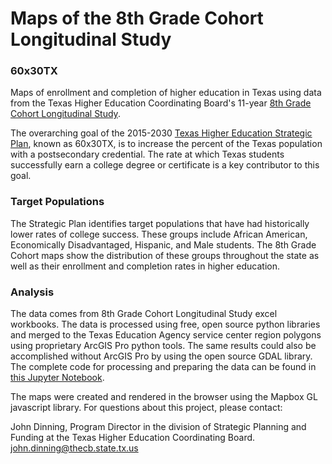 # Maps of the 8th Grade Cohort Longitudinal Study

### 60x30TX
Maps of enrollment and completion of higher education in Texas using data from the Texas Higher Education Coordinating Board's 
11-year [8th Grade Cohort Longitudinal Study](http://www.txhighereddata.org/index.cfm?objectId=F2CBE4A0-C90B-11E5-8D610050560100A9).

The overarching goal of the 2015-2030 [Texas Higher Education Strategic Plan](http://www.thecb.state.tx.us/reports/PDF/9306.PDF?CFID=57485581&CFTOKEN=60423954), 
known as 60x30TX, is to increase the percent of the Texas population with a postsecondary credential. The rate at which Texas students successfully earn a 
college degree or certificate is a key contributor to this goal.

### Target Populations
The Strategic Plan identifies target populations that have had historically lower rates of college success. These 
groups include African American, Economically Disadvantaged, Hispanic, and Male students. The 8th Grade Cohort maps show
the distribution of these groups throughout the state as well as their enrollment and completion rates in higher education.

### Analysis
The data comes from 8th Grade Cohort Longitudinal Study excel workbooks. 
The data is processed using free, open source python libraries and merged to the Texas Education Agency service center region polygons using proprietary ArcGIS Pro python tools. The 
same results could also be accomplished without ArcGIS Pro by using the open source GDAL library. The complete code 
for processing and preparing the data can be found in [this Jupyter Notebook](https://github.com/TexasHigherEducationCoordinatingBoard/8thGradeCohortMaps/blob/master/8thGradeCohort2007DataPrep.ipynb).

The maps were created and rendered in the browser using the Mapbox GL javascript library. For questions about this project,
please contact:

  John Dinning, Program Director in the division of Strategic Planning and Funding at the Texas Higher Education Coordinating Board. john.dinning@thecb.state.tx.us

